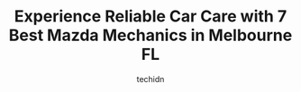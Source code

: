 ---
layout: ampstory
image: https://images.unsplash.com/photo-1617814065893-00757125efab?ixlib=rb-4.0.3&ixid=MnwxMjA3fDB8MHxwaG90by1wYWdlfHx8fGVufDB8fHx8&auto=format&fit=crop&w=640&h=853&q=80
author: techidn
featured: false
description: Searching for the finest Mazda Mechanic in Melbourne FL, USA? Look no further than the 7 best Mazda Mechanic in the area, where youll find a team of highly qualified professionals ready to 
title: Experience Reliable Car Care with 7 Best Mazda Mechanics in Melbourne FL
cover:
   title: Experience Reliable Car Care with 7 Best Mazda Mechanics in Melbourne FL
   subtitle: Rickpate
   background: https://images.unsplash.com/photo-1617814065893-00757125efab?ixlib=rb-4.0.3&ixid=MnwxMjA3fDB8MHxwaG90by1wYWdlfHx8fGVufDB8fHx8&auto=format&fit=crop&w=640&h=853&q=80

pages: 
 - layout: thirds
   top: <h1>#1 Assured Auto Works - Auto Repair Service for Honda, Acura, Toyota, Subaru and Lexus Vehicles in Melbourne FL</h1>
   bottom: "<p>Bought a used Chevy Colorado truck and the dealership couldnt help me find problems in the transmission it went to the Chevy dealer and independent garage spent 3 week</p>"
   background: https://www.knot35.com/toplist/wp-content/uploads/2023/06/best-mazda-mechanic-1-in-melbourne-fl-1685831753.jpeg
   backgroundblur: true
 - layout: thirds
   top: <h1>#2 C & D Auto Center</h1>
   bottom: "<p>1399 N Harbor City Blvd, Melbourne, FL 32935, United States</p>"
   background: https://www.knot35.com/toplist/wp-content/uploads/2023/06/best-mazda-mechanic-2-in-melbourne-fl-1685831753.jpeg
   cta:
      link: https://www.knot35.com/toplist/experience-reliable-car-care-with-7-best-mazda-mechanics-in-melbourne-fl/
      text: Experience Reliable Car Care with 7 Best Mazda Mechanics in Melbourne FL
 - layout: thirds
   top: <h1>#3 Toyota of Melbourne Service Center</h1>
   bottom: "<p>24 N Harbor City Blvd, Melbourne, FL 32935, United States</p>"
   background: https://www.knot35.com/toplist/wp-content/uploads/2023/06/best-mazda-mechanic-3-in-melbourne-fl-1685831753.jpeg
   cta:
      link: https://www.knot35.com/toplist/experience-reliable-car-care-with-7-best-mazda-mechanics-in-melbourne-fl/
      text: Experience Reliable Car Care with 7 Best Mazda Mechanics in Melbourne FL
 - layout: thirds
   top: <h1>#4 SONNYS AUTOMOTIVE SERVICE CENTER</h1>
   bottom: "<p>2060 N Wickham Rd, Melbourne, FL 32935, United States</p>"
   background: https://images.unsplash.com/photo-1557672172-298e090bd0f1?ixlib=rb-4.0.3&ixid=MnwxMjA3fDB8MHxwaG90by1wYWdlfHx8fGVufDB8fHx8&auto=format&fit=crop&w=640&h=853&q=80
   cta:
      link: https://www.knot35.com/toplist/experience-reliable-car-care-with-7-best-mazda-mechanics-in-melbourne-fl/
      text: Experience Reliable Car Care with 7 Best Mazda Mechanics in Melbourne FL
 - layout: thirds
   top: <h1>#5 Melbourne Motorsports</h1>
   bottom: "<p>7622 Ellis Rd, Melbourne, FL 32904, United States</p>"
   background: https://images.unsplash.com/photo-1524169358666-79f22534bc6e?ixlib=rb-4.0.3&ixid=MnwxMjA3fDB8MHxwaG90by1wYWdlfHx8fGVufDB8fHx8&auto=format&fit=crop&w=640&h=853&q=80
   cta:
      link: https://www.knot35.com/toplist/experience-reliable-car-care-with-7-best-mazda-mechanics-in-melbourne-fl/
      text: Experience Reliable Car Care with 7 Best Mazda Mechanics in Melbourne FL
 - layout: thirds
   top: <h1>#6 Steve and Sons Auto Repair</h1>
   bottom: "<p>1402 Cypress Ave, Melbourne, FL 32935, United States</p>"
   background: https://images.unsplash.com/photo-1496096265110-f83ad7f96608?ixlib=rb-4.0.3&ixid=MnwxMjA3fDB8MHxwaG90by1wYWdlfHx8fGVufDB8fHx8&auto=format&fit=crop&w=640&h=853&q=80
   cta:
      link: https://www.knot35.com/toplist/experience-reliable-car-care-with-7-best-mazda-mechanics-in-melbourne-fl/
      text: Experience Reliable Car Care with 7 Best Mazda Mechanics in Melbourne FL
 - layout: thirds
   top: <h1>#7 Robs Euro Werks</h1>
   bottom: "<p>855 S Wickham Rd, West Melbourne, FL 32904, United States</p>"
   background: https://images.unsplash.com/photo-1518640467707-6811f4a6ab73?ixlib=rb-4.0.3&ixid=MnwxMjA3fDB8MHxwaG90by1wYWdlfHx8fGVufDB8fHx8&auto=format&fit=crop&w=640&h=853&q=80
   cta:
      link: https://www.knot35.com/toplist/experience-reliable-car-care-with-7-best-mazda-mechanics-in-melbourne-fl/
      text: Experience Reliable Car Care with 7 Best Mazda Mechanics in Melbourne FL
 - layout: thirds
   middle: Continue reading...
   background: https://images.unsplash.com/photo-1614648718611-0635f29016cb?ixlib=rb-4.0.3&ixid=MnwxMjA3fDB8MHxwaG90by1wYWdlfHx8fGVufDB8fHx8&auto=format&fit=crop&w=640&h=853&q=80
   cta:
      link: https://www.knot35.com/toplist/experience-reliable-car-care-with-7-best-mazda-mechanics-in-melbourne-fl/
      text: Experience Reliable Car Care with 7 Best Mazda Mechanics in Melbourne FL
      
---